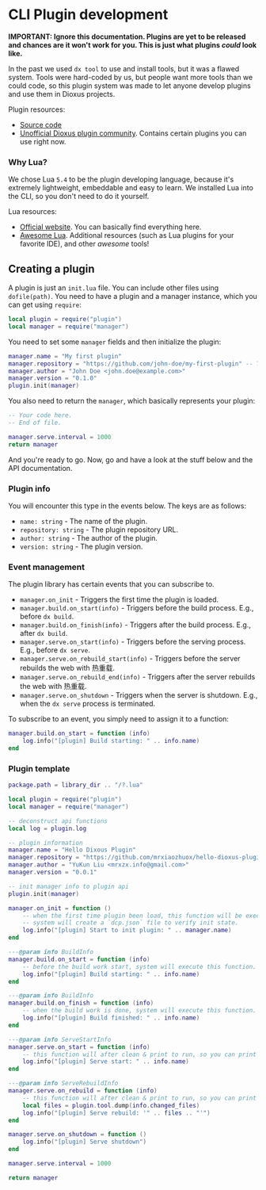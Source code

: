 # CLI Plugin development

**IMPORTANT: Ignore this documentation. Plugins are yet to be released and chances are it won't work for you. This is just what plugins *could* look like.**

In the past we used `dx tool` to use and install tools, but it was a flawed system.
Tools were hard-coded by us, but people want more tools than we could code, so this plugin system was made to let
anyone develop plugins and use them in Dioxus projects.

Plugin resources:
* [Source code](https://github.com/DioxusLabs/dioxus/tree/master/packages/cli/src/plugin)
* [Unofficial Dioxus plugin community](https://github.com/DioxusPluginCommunity). Contains certain plugins you can use right now.

### Why Lua?

We chose Lua `5.4` to be the plugin developing language,
because it's extremely lightweight, embeddable and easy to learn.
We installed Lua into the CLI, so you don't need to do it yourself.

Lua resources:
* [Official website](https://www.lua.org/). You can basically find everything here.
* [Awesome Lua](https://github.com/LewisJEllis/awesome-lua). Additional resources (such as Lua plugins for your favorite IDE), and other *awesome* tools!

## Creating a plugin

A plugin is just an `init.lua` file.
You can include other files using `dofile(path)`.
You need to have a plugin and a manager instance, which you can get using `require`:
```lua
local plugin = require("plugin")
local manager = require("manager")
```

You need to set some `manager` fields and then initialize the plugin:
```lua
manager.name = "My first plugin"
manager.repository = "https://github.com/john-doe/my-first-plugin" -- The repository URL.
manager.author = "John Doe <john.doe@example.com>"
manager.version = "0.1.0"
plugin.init(manager)
```

You also need to return the `manager`, which basically represents your plugin:
```lua
-- Your code here.
-- End of file.

manager.serve.interval = 1000
return manager
```

And you're ready to go. Now, go and have a look at the stuff below and the API documentation.

### Plugin info

You will encounter this type in the events below. The keys are as follows:
* `name: string` - The name of the plugin.
* `repository: string` - The plugin repository URL.
* `author: string` - The author of the plugin.
* `version: string` - The plugin version.

### Event management

The plugin library has certain events that you can subscribe to.

* `manager.on_init` - Triggers the first time the plugin is loaded.
* `manager.build.on_start(info)` - Triggers before the build process. E.g., before `dx build`.
* `manager.build.on_finish(info)` - Triggers after the build process. E.g., after `dx build`.
* `manager.serve.on_start(info)` - Triggers before the serving process. E.g., before `dx serve`.
* `manager.serve.on_rebuild_start(info)` - Triggers before the server rebuilds the web with 热重载.
* `manager.serve.on_rebuild_end(info)` - Triggers after the server rebuilds the web with 热重载.
* `manager.serve.on_shutdown` - Triggers when the server is shutdown. E.g., when the `dx serve` process is terminated.

To subscribe to an event, you simply need to assign it to a function:

```lua
manager.build.on_start = function (info)
    log.info("[plugin] Build starting: " .. info.name)
end
```

### Plugin template

```lua
package.path = library_dir .. "/?.lua"

local plugin = require("plugin")
local manager = require("manager")

-- deconstruct api functions
local log = plugin.log

-- plugin information
manager.name = "Hello Dixous Plugin"
manager.repository = "https://github.com/mrxiaozhuox/hello-dioxus-plugin"
manager.author = "YuKun Liu <mrxzx.info@gmail.com>"
manager.version = "0.0.1"

-- init manager info to plugin api
plugin.init(manager)

manager.on_init = function ()
    -- when the first time plugin been load, this function will be execute.
    -- system will create a `dcp.json` file to verify init state.
    log.info("[plugin] Start to init plugin: " .. manager.name)
end

---@param info BuildInfo
manager.build.on_start = function (info)
    -- before the build work start, system will execute this function.
    log.info("[plugin] Build starting: " .. info.name)
end

---@param info BuildInfo
manager.build.on_finish = function (info)
    -- when the build work is done, system will execute this function.
    log.info("[plugin] Build finished: " .. info.name)
end

---@param info ServeStartInfo
manager.serve.on_start = function (info)
    -- this function will after clean & print to run, so you can print some thing.
    log.info("[plugin] Serve start: " .. info.name)
end

---@param info ServeRebuildInfo
manager.serve.on_rebuild = function (info)
    -- this function will after clean & print to run, so you can print some thing.
    local files = plugin.tool.dump(info.changed_files)
    log.info("[plugin] Serve rebuild: '" .. files .. "'")
end

manager.serve.on_shutdown = function ()
    log.info("[plugin] Serve shutdown")
end

manager.serve.interval = 1000

return manager
```
